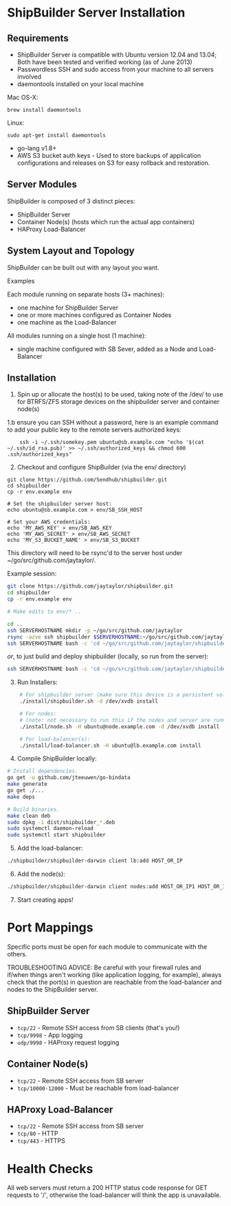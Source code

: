 ShipBuilder Server Installation
===============================

Requirements
------------
* ShipBuilder Server is compatible with Ubuntu version 12.04 and 13.04; Both have been tested and verified working (as of June 2013)
* Passwordless SSH and sudo access from your machine to all servers involved
* daemontools installed on your local machine

Mac OS-X:

    brew install daemontools

Linux:

    sudo apt-get install daemontools

* go-lang v1.8+
* AWS S3 bucket auth keys - Used to store backups of application configurations and releases on S3 for easy rollback and restoration.

Server Modules
--------------

ShipBuilder is composed of 3 distinct pieces:

* ShipBuilder Server
* Container Node(s) (hosts which run the actual app containers)
* HAProxy Load-Balancer

System Layout and Topology
--------------------------

ShipBuilder can be built out with any layout you want.

Examples

Each module running on separate hosts (3+ machines):

- one machine for ShipBuilder Server
- one or more machines configured as Container Nodes
- one machine as the Load-Balancer

All modules running on a single host (1 machine):

- single machine configured with SB Sever, added as a Node and Load-Balancer

Installation
------------
1. Spin up or allocate the host(s) to be used, taking note of the /dev/<DEVICE> to use for BTRFS/ZFS storage devices on the shipbuilder server and container node(s)

1.b ensure you can SSH without a password, here is an example command to add your public key to the remote servers authorized keys:
```
    ssh -i ~/.ssh/somekey.pem ubuntu@sb.example.com "echo '$(cat ~/.ssh/id_rsa.pub)' >> ~/.ssh/authorized_keys && chmod 600 .ssh/authorized_keys"
```

2. Checkout and configure ShipBuilder (via the env/ directory)
```
git clone https://github.com/Sendhub/shipbuilder.git
cd shipbuilder
cp -r env.example env

# Set the shipbuilder server host:
echo ubuntu@sb.example.com > env/SB_SSH_HOST

# Set your AWS credentials:
echo 'MY_AWS_KEY' > env/SB_AWS_KEY
echo 'MY_AWS_SECRET' > env/SB_AWS_SECRET
echo 'MY_S3_BUCKET_NAME' > env/SB_S3_BUCKET
```

This directory will need to be rsync'd to the server host under ~/go/src/github.com/jaytaylor/.

Example session:

```bash
git clone https://github.com/jaytaylor/shipbuilder.git
cd shipbuilder
cp -r env.example env

# Make edits to env/* ..

cd ..
ssh SERVERHOSTNAME mkdir -p ~/go/src/github.com/jaytaylor
rsync -azve ssh shipbuilder $SERVERHOSTNAME:~/go/src/github.com/jaytaylor/
ssh SERVERHOSTNAME bash -c 'cd ~/go/src/github.com/jaytaylor/shipbuilder && ./install/shipbuilder.sh -d /dev/sdb'
```

*or*, to just build and deploy shipbuilder (locally, so run from the server):

```bash
ssh SERVERHOSTNAME bash -c 'cd ~/go/src/github.com/jaytaylor/shipbuilder && ./install/shipbuilder.sh build-deploy'
```

3. Run Installers:

```bash
    # For shipbuilder server (make sure this device is a persistent volume as this will be the source of truth):
    ./install/shipbuilder.sh -d /dev/xvdb install

    # For nodes:
    # (note: not necessary to run this if the nodes and server are running on the same machine)
    ./install/node.sh -H ubuntu@node.example.com -d /dev/xvdb install

    # For load-balancer(s):
    ./install/load-balancer.sh -H ubuntu@lb.example.com install
```

4. Compile ShipBuilder locally:

```bash
# Install dependencies.
go get -u github.com/jteeuwen/go-bindata
make generate
go get ./...
make deps

# Build binaries.
make clean deb
sudo dpkg -i dist/shipbuilder_*.deb
sudo systemctl daemon-reload
sudo systemctl start shipbuilder
```

5. Add the load-balancer:

```bash
./shipbuilder/shipbuilder-darwin client lb:add HOST_OR_IP
```

6. Add the node(s):

```bash
./shipbuilder/shipbuilder-darwin client nodes:add HOST_OR_IP1 HOST_OR_IP2..
```

7. Start creating apps!


Port Mappings
=============

Specific ports must be open for each module to communicate with the others.

TROUBLESHOOTING ADVICE: Be careful with your firewall rules and if/when things aren't working (like application logging, for example), always check that the port(s) in question are reachable from the load-balancer and nodes to the ShipBuilder server.

ShipBuilder Server
------------------

- `tcp/22` - Remote SSH access from SB clients (that's you!)
- `tcp/9998` - App logging
- `udp/9998` - HAProxy request logging

Container Node(s)
-----------------

- `tcp/22` - Remote SSH access from SB server
- `tcp/10000-12000` - Must be reachable from load-balancer

HAProxy Load-Balancer
---------------------

- `tcp/22` - Remote SSH access from SB server
- `tcp/80` - HTTP
- `tcp/443` - HTTPS


Health Checks
=============

All web servers must return a 200 HTTP status code response for GET requests to '/', otherwise the load-balancer will think the app is unavailable.




